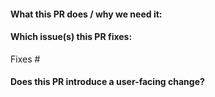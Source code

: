 #### What this PR does / why we need it:

#### Which issue(s) this PR fixes:
Fixes #

#### Does this PR introduce a user-facing change?
```release-note

```

